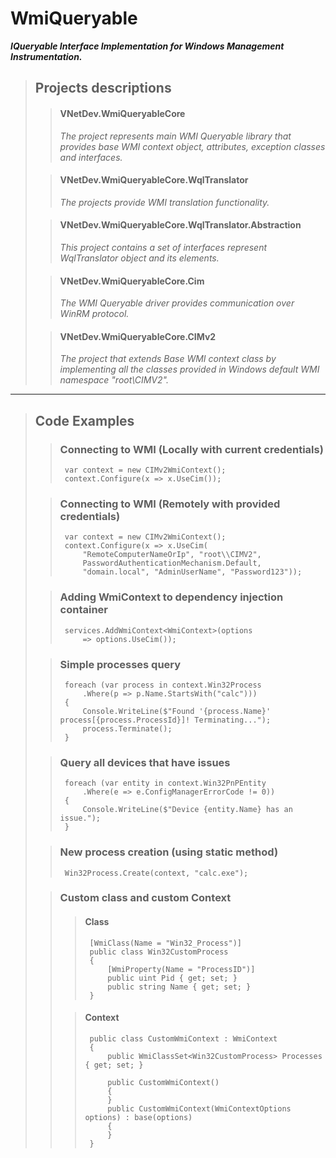 # WmiQueryable

***IQueryable Interface Implementation for Windows Management Instrumentation.***
> ## Projects descriptions 
>
>> #### VNetDev.WmiQueryableCore
>> *The project represents main WMI Queryable library that provides base WMI context object, attributes, exception classes and interfaces.*
>
>> #### VNetDev.WmiQueryableCore.WqlTranslator
>> *The projects provide WMI translation functionality.*
>
>> #### VNetDev.WmiQueryableCore.WqlTranslator.Abstraction
>> *This project contains a set of interfaces represent WqlTranslator object and its elements.*
>
>> #### VNetDev.WmiQueryableCore.Cim
>> *The WMI Queryable driver provides communication over WinRM protocol.*
>
>> #### VNetDev.WmiQueryableCore.CIMv2
>> *The project that extends Base WMI context class by implementing all the classes provided in Windows default WMI namespace "root\CIMV2".*

***

> ## Code Examples
>
>> ### Connecting to WMI (Locally with current credentials)
>>```CSharp
>>  var context = new CIMv2WmiContext();
>>  context.Configure(x => x.UseCim());
>>```
>
>> ### Connecting to WMI (Remotely with provided credentials)
>>```CSharp
>>  var context = new CIMv2WmiContext();
>>  context.Configure(x => x.UseCim(
>>      "RemoteComputerNameOrIp", "root\\CIMV2",
>>      PasswordAuthenticationMechanism.Default,
>>      "domain.local", "AdminUserName", "Password123"));
>>```
>
>> ### Adding WmiContext to dependency injection container
>>```CSharp
>>  services.AddWmiContext<WmiContext>(options 
>>      => options.UseCim());
>>```
>
>>### Simple processes query
>>```CSharp
>>	foreach (var process in context.Win32Process
>>      .Where(p => p.Name.StartsWith("calc")))
>>  {
>>      Console.WriteLine($"Found '{process.Name}' process[{process.ProcessId}]! Terminating...");
>>      process.Terminate();
>>  }
>>```
>
>>### Query all devices that have issues
>>```CSharp
>>  foreach (var entity in context.Win32PnPEntity
>>      .Where(e => e.ConfigManagerErrorCode != 0))
>>  {
>>      Console.WriteLine($"Device {entity.Name} has an issue.");
>>  }
>>```
>
>>### New process creation (using static method)
>>```CSharp 
>>  Win32Process.Create(context, "calc.exe");
>>```
>
>>### Custom class and custom Context
>>
>>>#### Class
>>>```CSharp
>>>  [WmiClass(Name = "Win32_Process")]
>>>  public class Win32CustomProcess
>>>  {
>>>      [WmiProperty(Name = "ProcessID")]
>>>      public uint Pid { get; set; }
>>>      public string Name { get; set; }
>>>  }
>>>```
>>
>>>#### Context
>>>```CSharp
>>>  public class CustomWmiContext : WmiContext
>>>  {
>>>      public WmiClassSet<Win32CustomProcess> Processes { get; set; }
>>>
>>>      public CustomWmiContext()
>>>      {
>>>      }
>>>      public CustomWmiContext(WmiContextOptions options) : base(options)
>>>      {
>>>      }
>>>  }
>>>```
>

